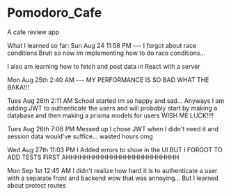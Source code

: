 # Pomodoro_Cafe

A cafe review app

What I learned so far:
Sun Aug 24 11:58 PM --- I forgot about race conditions Bruh so now im implementing how to do race conditions...

I also am learning how to fetch and post data in React with a server

Mon Aug 25th 2:40 AM --- MY PERFORMANCE IS SO BAD WHAT THE BAKA!!!

Tues Aug 26th 2:11 AM School started im so happy and sad...
Anyways I am adding JWT to authenticate the users and will probably start
by making a database and then making a prisma models for users
WISH ME LUCK!!!!

Tues Aug 26th 7:08 PM Messed up I chose JWT when I didn't need it
and session data would've suffice... wasted hours omg

Wed Aug 27th 11:03 PM I Added errors to show in the UI
BUT I FORGOT TO ADD TESTS FIRST AHHHHHHHHHHHHHHHHHHHHHHHHH

Mon Sep 1st 12:45 AM I didn't realize how hard it is to authenticate a user with a separate front and
backend wow that was annoying... But I learned about protect routes
